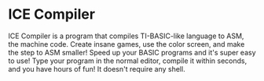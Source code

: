 # ICE Compiler
ICE Compiler is a program that compiles TI-BASIC-like language to ASM, the machine code. Create insane games, use the color screen, and make the step to ASM smaller! Speed up your BASIC programs and it's super easy to use! Type your program in the normal editor, compile it within seconds, and you have hours of fun! It doesn't require any shell.
